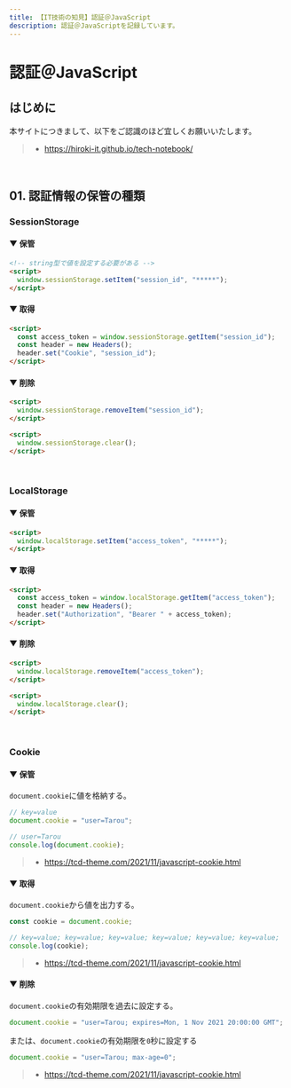 ```yaml
---
title: 【IT技術の知見】認証＠JavaScript
description: 認証＠JavaScriptを記録しています。
---
```


# 認証＠JavaScript

## はじめに

本サイトにつきまして、以下をご認識のほど宜しくお願いいたします。

> - https://hiroki-it.github.io/tech-notebook/

<br>

## 01. 認証情報の保管の種類

### SessionStorage

#### ▼ 保管

```html
<!-- string型で値を設定する必要がある -->
<script>
  window.sessionStorage.setItem("session_id", "*****");
</script>
```

#### ▼ 取得

```html
<script>
  const access_token = window.sessionStorage.getItem("session_id");
  const header = new Headers();
  header.set("Cookie", "session_id");
</script>
```

#### ▼ 削除

```html
<script>
  window.sessionStorage.removeItem("session_id");
</script>
```

```html
<script>
  window.sessionStorage.clear();
</script>
```

<br>

### LocalStorage

#### ▼ 保管

```html
<script>
  window.localStorage.setItem("access_token", "*****");
</script>
```

#### ▼ 取得

```html
<script>
  const access_token = window.localStorage.getItem("access_token");
  const header = new Headers();
  header.set("Authorization", "Bearer " + access_token);
</script>
```

#### ▼ 削除

```html
<script>
  window.localStorage.removeItem("access_token");
</script>
```

```html
<script>
  window.localStorage.clear();
</script>
```

<br>

### Cookie

#### ▼ 保管

`document.cookie`に値を格納する。

```javascript
// key=value
document.cookie = "user=Tarou";

// user=Tarou
console.log(document.cookie);
```

> - https://tcd-theme.com/2021/11/javascript-cookie.html

#### ▼ 取得

`document.cookie`から値を出力する。

```javascript
const cookie = document.cookie;

// key=value; key=value; key=value; key=value; key=value; key=value;
console.log(cookie);
```

> - https://tcd-theme.com/2021/11/javascript-cookie.html

#### ▼ 削除

`document.cookie`の有効期限を過去に設定する。

```javascript
document.cookie = "user=Tarou; expires=Mon, 1 Nov 2021 20:00:00 GMT";
```

または、`document.cookie`の有効期限を`0`秒に設定する

```javascript
document.cookie = "user=Tarou; max-age=0";
```

> - https://tcd-theme.com/2021/11/javascript-cookie.html

<br>
